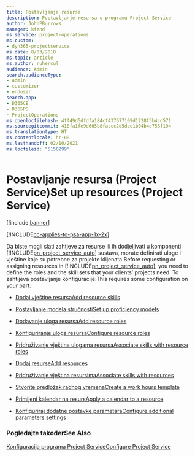 ```yaml
---
title: Postavljanje resursa
description: Postavljanje resursa u programu Project Service
author: JohnPBurrows
manager: kfend
ms.service: project-operations
ms.custom:
- dyn365-projectservice
ms.date: 8/03/2018
ms.topic: article
ms.author: ruhercul
audience: Admin
search.audienceType:
- admin
- customizer
- enduser
search.app:
- D365CE
- D365PS
- ProjectOperations
ms.openlocfilehash: 4ff49d5dfdfa184cf437677109d1228f3b4cd571
ms.sourcegitcommit: 418fa1fe9d605b8faccc2d5dee1b04b4e753f194
ms.translationtype: HT
ms.contentlocale: hr-HR
ms.lasthandoff: 02/10/2021
ms.locfileid: "5150299"
---
```

# <a name="set-up-resources-project-service"></a><span data-ttu-id="ba67e-103">Postavljanje resursa (Project Service)</span><span class="sxs-lookup"><span data-stu-id="ba67e-103">Set up resources (Project Service)</span></span>

[!include [banner](../includes/psa-now-project-operations.md)]

[!INCLUDE[cc-applies-to-psa-app-1x-2x](../includes/cc-applies-to-psa-app-1x-2x.md)]

<span data-ttu-id="ba67e-104">Da biste mogli slati zahtjeve za resurse ili ih dodjeljivati u komponenti [!INCLUDE[pn_project_service_auto](../includes/pn-project-service-auto.md)] sustava, morate definirati uloge i vještine koje su potrebne za projekte klijenata.</span><span class="sxs-lookup"><span data-stu-id="ba67e-104">Before requesting or assigning resources in [!INCLUDE[pn_project_service_auto](../includes/pn-project-service-auto.md)], you need to define the roles and the skill sets that your clients’ projects need.</span></span> <span data-ttu-id="ba67e-105">To zahtijeva postavljanje konfiguracije:</span><span class="sxs-lookup"><span data-stu-id="ba67e-105">This requires some configuration on your part:</span></span>  
  
-   [<span data-ttu-id="ba67e-106">Dodaj vještine resursa</span><span class="sxs-lookup"><span data-stu-id="ba67e-106">Add resource skills</span></span>](../psa/add-resource-skills.md)  
  
-   [<span data-ttu-id="ba67e-107">Postavljanje modela stručnosti</span><span class="sxs-lookup"><span data-stu-id="ba67e-107">Set up proficiency models</span></span>](../psa/set-up-proficiency-models.md)  
  
-   [<span data-ttu-id="ba67e-108">Dodavanje uloga resursa</span><span class="sxs-lookup"><span data-stu-id="ba67e-108">Add resource roles</span></span>](../psa/add-resource-roles.md)  
  
-   [<span data-ttu-id="ba67e-109">Konfiguriranje uloga resursa</span><span class="sxs-lookup"><span data-stu-id="ba67e-109">Configure resource roles</span></span>](../psa/configure-resource-roles.md)  
  
-   [<span data-ttu-id="ba67e-110">Pridruživanje vještina ulogama resursa</span><span class="sxs-lookup"><span data-stu-id="ba67e-110">Associate skills with resource roles</span></span>](../psa/associate-skills-with-resource-roles.md)  
  
-   [<span data-ttu-id="ba67e-111">Dodaj resurse</span><span class="sxs-lookup"><span data-stu-id="ba67e-111">Add resources</span></span>](../psa/add-resources.md)  
  
-   [<span data-ttu-id="ba67e-112">Pridruživanje vještina resursima</span><span class="sxs-lookup"><span data-stu-id="ba67e-112">Associate skills with resources</span></span>](../psa/associate-skills-with-resources.md)  
  
-   [<span data-ttu-id="ba67e-113">Stvorite predložak radnog vremena</span><span class="sxs-lookup"><span data-stu-id="ba67e-113">Create a work hours template</span></span>](../psa/create-work-hours-template.md)  
  
-   [<span data-ttu-id="ba67e-114">Primijeni kalendar na resurs</span><span class="sxs-lookup"><span data-stu-id="ba67e-114">Apply a calendar to a resource</span></span>](../psa/apply-calendar-resource.md)  
  
-   [<span data-ttu-id="ba67e-115">Konfiguriraj dodatne postavke parametara</span><span class="sxs-lookup"><span data-stu-id="ba67e-115">Configure additional parameters settings</span></span>](../psa/configure-additional-parameters-settings.md)  
  
### <a name="see-also"></a><span data-ttu-id="ba67e-116">Pogledajte također</span><span class="sxs-lookup"><span data-stu-id="ba67e-116">See Also</span></span>  
 [<span data-ttu-id="ba67e-117">Konfiguracija programa Project Service</span><span class="sxs-lookup"><span data-stu-id="ba67e-117">Configure Project Service</span></span>](../psa/configure.md)
